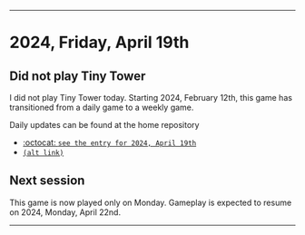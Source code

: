 
***

# 2024, Friday, April 19th

## Did not play Tiny Tower

<!-- TODO: For each weekly entry, make sure the date is correct. The day of the week should be modified in 4 places !-->

I did not play Tiny Tower today. Starting 2024, February 12th, this game has transitioned from a daily game to a weekly game.

Daily updates can be found at the home repository

- [:octocat: `see the entry for 2024, April 19th`](https://github.com/seanpm2001/SeansLifeArchive_Images_TinyTower/tree/master/tiny%20tower/2024/04_April/19/) 
- [`(alt link)`](/tiny%20tower/2024/04_April/19/)

## Next session

This game is now played only on Monday. Gameplay is expected to resume on 2024, Monday, April 22nd.

***
